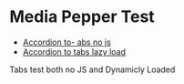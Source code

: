 # Media Pepper Test

* [Accordion to- abs no js](https://brockenstein.github.io/mediapepper/accordion-to-tabs-no-js)
* [Accordion to tabs lazy load](https://brockenstein.github.io/mediapepper/accordion-to-tabs-no-js)

Tabs test both no JS and Dynamicly Loaded

